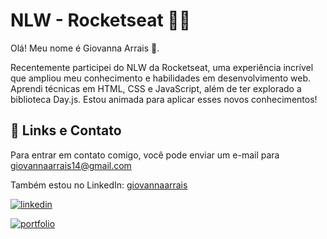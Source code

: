 # NLW - Rocketseat 🔮🔮

Olá! Meu nome é Giovanna Arrais 👋.

<p> Recentemente participei do NLW da Rocketseat, uma experiência incrível que ampliou meu conhecimento e habilidades em desenvolvimento web. Aprendi técnicas
em HTML, CSS e JavaScript, além de ter explorado a biblioteca Day.js. Estou animada para aplicar esses novos conhecimentos! </p>


## 🔗 Links e Contato
Para entrar em contato comigo, você pode enviar um e-mail para giovannaarrais14@gmail.com

Também estou no LinkedIn: [giovannaarrais](https://www.linkedin.com/in/giovannaarrais/)

[![linkedin](https://img.shields.io/badge/linkedin-0A66C2?style=for-the-badge&logo=linkedin&logoColor=white)](https://www.linkedin.com/in/giovannaarrais/)

[![portfolio](https://img.shields.io/badge/my_portfolio-000?style=for-the-badge&logo=ko-fi&logoColor=white)](https://giovannaarrais.github.io/portfolio-2.0/)
